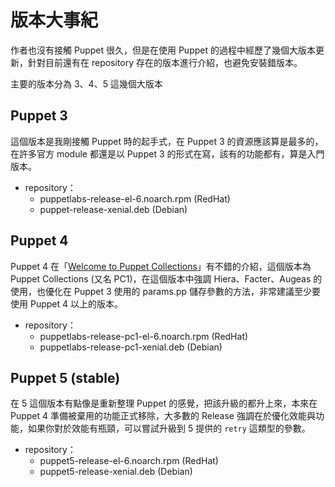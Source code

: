 # 版本大事紀

作者也沒有接觸 Puppet 很久，但是在使用 Puppet 的過程中經歷了幾個大版本更新，針對目前還有在 repository 存在的版本進行介紹，也避免安裝錯版本。

主要的版本分為 3、4、5 這幾個大版本

## Puppet 3

這個版本是我剛接觸 Puppet 時的起手式，在 Puppet 3 的資源應該算是最多的，在許多官方 module 都還是以 Puppet 3 的形式在寫，該有的功能都有，算是入門版本。

- repository：
  - puppetlabs-release-el-6.noarch.rpm (RedHat)
  - puppet-release-xenial.deb (Debian)

## Puppet 4

Puppet 4 在「[Welcome to Puppet Collections][welcome-to-puppet-collections]」有不錯的介紹，這個版本為 Puppet Collections (又名 PC1)，在這個版本中強調 Hiera、Facter、Augeas 的使用，也優化在 Puppet 3 使用的 params.pp 儲存參數的方法，非常建議至少要使用 Puppet 4 以上的版本。

- repository：
  - puppetlabs-release-pc1-el-6.noarch.rpm (RedHat)
  - puppetlabs-release-pc1-xenial.deb (Debian)
  
## Puppet 5 (stable)

在 5 這個版本有點像是重新整理 Puppet 的感覺，把該升級的都升上來，本來在 Puppet 4 準備被棄用的功能正式移除，大多數的 Release 強調在於優化效能與功能，如果你對於效能有瓶頸，可以嘗試升級到 5 提供的 `retry` 這類型的參數。

- repository：
  - puppet5-release-el-6.noarch.rpm (RedHat)
  - puppet5-release-xenial.deb (Debian)

[welcome-to-puppet-collections]:https://puppet.com/blog/welcome-to-puppet-collections